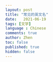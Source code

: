 ```yaml
---
layout: post
title: "常见的英文名"
date:   2021-06-19
tags: [文学]
language : Chinese
comments: true
author: Zhen
toc: false
published: true
hidden: false
---
```

<!--stackedit_data:
eyJoaXN0b3J5IjpbLTE3MDQwNTU0NDhdfQ==
-->
